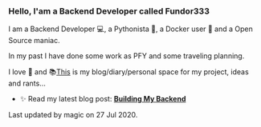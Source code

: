 ### Hello, I'am a Backend Developer called Fundor333

I am a Backend Developer 💻, a Pythonista 🐍, a Docker user 🐋 and a Open Source maniac.

In my past I have done some work as PFY and some traveling planning.

I love 🍵 and 📚[This](https://fundor333.com/) is my blog/diary/personal space for my project, ideas and rants...
- ✨ Read my latest blog post: **[Building My Backend](https://fundor333.com/post/2020/building-my-backend/)**

Last updated by magic on 27 Jul 2020.
